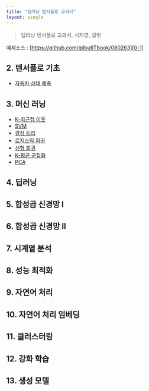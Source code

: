 ```yaml
---
title: "딥러닝 텐서플로 교과서"
layout: single
---
```

> 딥러닝 텐서플로 교과서, 서지영, 길벗

예제소스 : [https://github.com/gilbutITbook/080263][0-1]


## 2. 텐서플로 기초
* [자동차 상태 예측][2-1]
  
## 3. 머신 러닝
* [K-최근접 이웃][3-1]
* [SVM][3-2]
* [결정 트리][3-3]
* [로지스틱 회귀][3-4]
* [선형 회귀][3-5]
* [K-평균 군집화][3-6]
* [PCA][3-7]

## 4. 딥러닝

## 5. 합성곱 신경망 I

## 6. 합성곱 신경망 II

## 7. 시계열 분석

## 8. 성능 최적화

## 9. 자연어 처리

## 10. 자연어 처리 임베딩

## 11. 클러스터링

## 12. 강화 학습

## 13. 생성 모델


[0-1]: https://github.com/gilbutITbook/080263
[2-1]: https://drive.google.com/file/d/1-gFlEEs73Em0UAqEd0lgvR5F1IgzwLRX/view?usp=drive_link
[3-1]: https://drive.google.com/file/d/1-tFLMSPrejgpOnIB36JATZruCuP_DMjF/view?usp=drive_link
[3-2]: https://drive.google.com/file/d/106GDRNIzZzj8XpBc89sjR0NLtPmvVYqE/view?usp=drive_link
[3-3]: https://drive.google.com/file/d/108owHQPMuTfVs5bmbBO7v_MK1ADcD2Fl/view?usp=drive_link
[3-4]: https://drive.google.com/file/d/10GJXt-s5NMc-MM9S5sn9gJCqpmD9ATTR/view?usp=drive_link
[3-5]: https://drive.google.com/file/d/10IwTa-thhyhi1S0N3ohFbSkbLhl4lXzm/view?usp=drive_link
[3-6]: https://drive.google.com/file/d/10HN-cy5TFmr_94CRSf45e--fINJKG0kb/view?usp=drive_link
[3-7]: https://drive.google.com/file/d/10OyHZSM1sK64GhvxEU7cw-RqfpRipw9T/view?usp=drive_link

